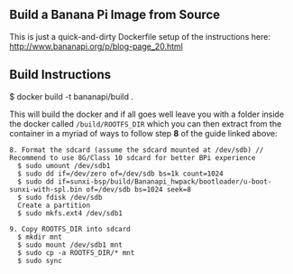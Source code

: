 Build a Banana Pi Image from Source
-----------------------------------


This is just a quick-and-dirty Dockerfile setup of the instructions here:
http://www.bananapi.org/p/blog-page_20.html

Build Instructions
------------------

   $ docker build -t bananapi/build .

This will build the docker and if all goes well leave you with a folder
inside the docker called `/build/ROOTFS_DIR` which you can then extract
from the container in a myriad of ways to follow step **8** of the guide
linked above:

```
8. Format the sdcard (assume the sdcard mounted at /dev/sdb) // Recommend to use 8G/Class 10 sdcard for better BPi experience
  $ sudo umount /dev/sdb1
  $ sudo dd if=/dev/zero of=/dev/sdb bs=1k count=1024
  $ sudo dd if=sunxi-bsp/build/Bananapi_hwpack/bootloader/u-boot-sunxi-with-spl.bin of=/dev/sdb bs=1024 seek=8
  $ sudo fdisk /dev/sdb
  Create a partition
  $ sudo mkfs.ext4 /dev/sdb1

9. Copy ROOTFS_DIR into sdcard
  $ mkdir mnt
  $ sudo mount /dev/sdb1 mnt
  $ sudo cp -a ROOTFS_DIR/* mnt
  $ sudo sync
```
